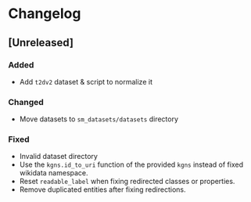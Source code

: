 # Changelog

## [Unreleased]

### Added

- Add `t2dv2` dataset & script to normalize it

### Changed

- Move datasets to `sm_datasets/datasets` directory

### Fixed

- Invalid dataset directory
- Use the `kgns.id_to_uri` function of the provided `kgns` instead of fixed wikidata namespace.
- Reset `readable_label` when fixing redirected classes or properties.
- Remove duplicated entities after fixing redirections.
